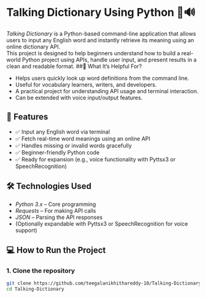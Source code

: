 # Talking Dictionary Using Python 📘🔊
*Talking Dictionary* is a Python-based command-line application that allows users to input any English word and instantly retrieve its meaning using an online dictionary API.  
This project is designed to help beginners understand how to build a real-world Python project using APIs, handle user input, and present results in a clean and readable format.
##🧠 What It’s Helpful For?
- Helps users quickly look up word definitions from the command line.
- Useful for vocabulary learners, writers, and developers.
- A practical project for understanding API usage and terminal interaction.
- Can be extended with voice input/output features.
## 🚀 Features
- ✅ Input any English word via terminal
- ✅ Fetch real-time word meanings using an online API
- ✅ Handles missing or invalid words gracefully
- ✅ Beginner-friendly Python code
- ✅ Ready for expansion (e.g., voice functionality with Pyttsx3 or SpeechRecognition)
## 🛠 Technologies Used
- *Python 3.x* – Core programming
- *Requests* – For making API calls
- *JSON* – Parsing the API responses
- (Optionally expandable with Pyttsx3 or SpeechRecognition for voice support)
## 💻 How to Run the Project
### 1. Clone the repository
```bash
git clone https://github.com/teegalanikhithareddy-18/Talking-Dictionary.git
cd Talking-Dictionary
